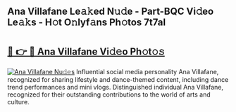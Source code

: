 ## Ana Villafane Le𝚊𝚔ed N𝚞𝚍e - Part-BQC Vi𝚍eo Le𝚊𝚔s - H𝚘t O𝚗lyf𝚊ns Ph𝚘tos 7t7aI

# <h2><a href="http://hf10k0.feru.top/?c=Ana+Villafane">🔗 👉 🔴 Ana Villafane Vi𝚍𝚎o Ph𝚘t𝚘𝚜</a></h2>

[![Ana Villafane Nu𝚍𝚎s](https://i.imgur.com/0TWrTi3.gif)](http://hf10k0.feru.top/?c=Ana+Villafane)
Influential social media personality Ana Villafane, recognized for sharing lifestyle and dance-themed content, including dance trend performances and mini vlogs. Distinguished individual Ana Villafane, recognized for their outstanding contributions to the world of arts and culture. 
